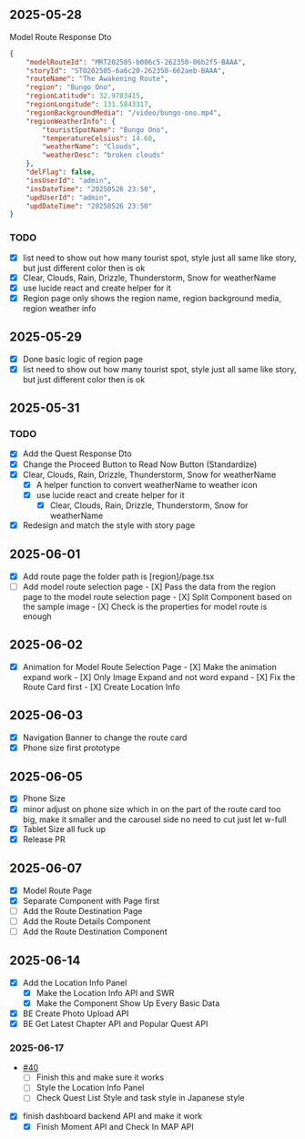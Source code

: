 ## 2025-05-28
Model Route Response Dto
```json
{
    "modelRouteId": "MRT202505-b006c5-262350-06b2f5-BAAA",
    "storyId": "STO202505-6a6c20-262350-662aeb-BAAA",
    "routeName": "The Awakening Route",
    "region": "Bungo Ono",
    "regionLatitude": 32.9783415,
    "regionLongitude": 131.5843317,
    "regionBackgroundMedia": "/video/bungo-ono.mp4",
    "regionWeatherInfo": {
        "touristSpotName": "Bungo Ono",
        "temperatureCelsius": 14.68,
        "weatherName": "Clouds",
        "weatherDesc": "broken clouds"
    },
    "delFlag": false,
    "insUserId": "admin",
    "insDateTime": "20250526 23:50",
    "updUserId": "admin",
    "updDateTime": "20250526 23:50"
}
```
### TODO
  - [x] list need to show out how many tourist spot, style just all same like story, but just different color then is ok
  - [x] Clear, Clouds, Rain, Drizzle, Thunderstorm, Snow for weatherName
  - [x] use lucide react and create helper for it
  - [x] Region page only shows the region name, region background media, region weather info

## 2025-05-29
- [x] Done basic logic of region page
- [x] list need to show out how many tourist spot, style just all same like story, but just different color then is ok

## 2025-05-31
### TODO
- [X] Add the Quest Response Dto
- [X] Change the Proceed Button to Read Now Button (Standardize)
- [X] Clear, Clouds, Rain, Drizzle, Thunderstorm, Snow for weatherName
  - [X] A helper function to convert weatherName to weather icon
  - [X] use lucide react and create helper for it
    - [X] Clear, Clouds, Rain, Drizzle, Thunderstorm, Snow for weatherName
- [X] Redesign and match the style with story page

## 2025-06-01
- [X] Add route page the folder path is [region]/page.tsx
- [ ] Add model route selection page
      - [X] Pass the data from the region page to the model route selection page
      - [X] Split Component based on the sample image
      - [X] Check is the properties for model route is enough

## 2025-06-02
- [X] Animation for Model Route Selection Page
      - [X] Make the animation expand work
      - [X] Only Image Expand and not word expand
      - [X] Fix the Route Card first
      - [X] Create Location Info

## 2025-06-03
- [X] Navigation Banner to change the route card
- [X] Phone size first prototype

## 2025-06-05
- [X] Phone Size
- [X] minor adjust on phone size which in on the part of the route card too big, make it smaller and the carousel side no need to cut just let w-full
- [X] Tablet Size all fuck up
- [X] Release PR

## 2025-06-07
- [X] Model Route Page
- [X] Separate Component with Page first
- [ ] Add the Route Destination Page
- [ ] Add the Route Details Component
- [ ] Add the Route Destination Component

## 2025-06-14
- [X] Add the Location Info Panel
  - [X] Make the Location Info API and SWR
  - [X] Make the Component Show Up Every Basic Data
- [X] BE Create Photo Upload API
- [X] BE Get Latest Chapter API and Popular Quest API

### 2025-06-17
- [#40](https://github.com/sx-tane/tourii/issues/40)
  - [ ] Finish this and make sure it works
  - [ ] Style the Location Info Panel
  - [ ] Check Quest List Style and task style in Japanese style
- [X] finish dashboard backend API and make it work
  - [X] Finish Moment API and Check In MAP API